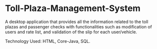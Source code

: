 # Toll-Plaza-Management-System
A desktop application that provides all the information related to the toll plazas and passenger checks with functionalities such as modification of users and rate list, and validation of the slip for each user/vehicle.

Technology Used: HTML, Core-Java, SQL.
